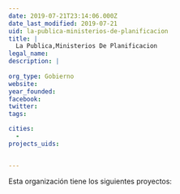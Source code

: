 ```yaml
---
date: 2019-07-21T23:14:06.000Z
date_last_modified: 2019-07-21
uid: la-publica-ministerios-de-planificacion
title: |
  La Publica,Ministerios De Planificacion
legal_name: 
description: |
  
org_type: Gobierno
website: 
year_founded: 
facebook: 
twitter: 
tags:

cities: 
  - 
projects_uids:


---
```


Esta organización tiene los siguientes proyectos:


